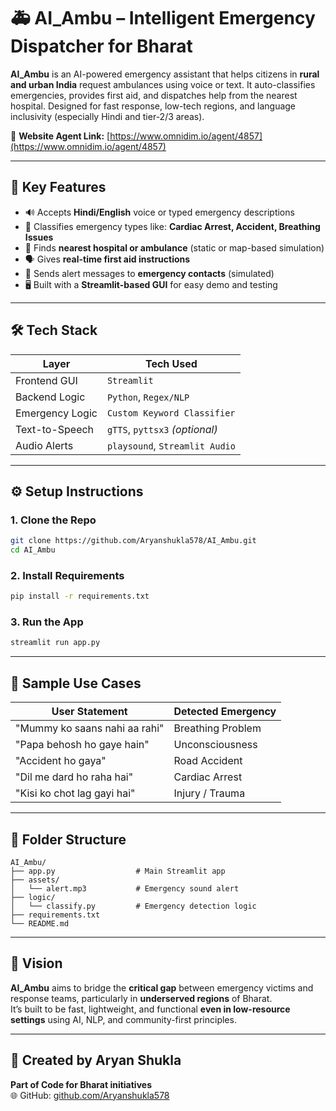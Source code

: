 # 🚑 AI_Ambu – Intelligent Emergency Dispatcher for Bharat

**AI_Ambu** is an AI-powered emergency assistant that helps citizens in **rural and urban India** request ambulances using voice or text. It auto-classifies emergencies, provides first aid, and dispatches help from the nearest hospital. Designed for fast response, low-tech regions, and language inclusivity (especially Hindi and tier-2/3 areas).

🔗 **Website Agent Link:** [https://www.omnidim.io/agent/4857](https://www.omnidim.io/agent/4857)

---

## 🧠 Key Features

- 🔊 Accepts **Hindi/English** voice or typed emergency descriptions  
- 🧠 Classifies emergency types like: **Cardiac Arrest, Accident, Breathing Issues**  
- 📍 Finds **nearest hospital or ambulance** (static or map-based simulation)  
- 🗣️ Gives **real-time first aid instructions**  
- 📲 Sends alert messages to **emergency contacts** (simulated)  
- 🖥️ Built with a **Streamlit-based GUI** for easy demo and testing  

---

## 🛠️ Tech Stack

| Layer            | Tech Used                    |
|------------------|------------------------------|
| Frontend GUI     | `Streamlit`                  |
| Backend Logic    | `Python`, `Regex/NLP`        |
| Emergency Logic  | `Custom Keyword Classifier`  |
| Text-to-Speech   | `gTTS`, `pyttsx3` *(optional)* |
| Audio Alerts     | `playsound`, `Streamlit Audio` |

---

## ⚙️ Setup Instructions

### 1. Clone the Repo

```bash
git clone https://github.com/Aryanshukla578/AI_Ambu.git
cd AI_Ambu
```

### 2. Install Requirements

```bash
pip install -r requirements.txt
```

### 3. Run the App

```bash
streamlit run app.py
```

---

## 🧪 Sample Use Cases

| User Statement                    | Detected Emergency     |
|----------------------------------|-------------------------|
| "Mummy ko saans nahi aa rahi"   | Breathing Problem       |
| "Papa behosh ho gaye hain"      | Unconsciousness         |
| "Accident ho gaya"              | Road Accident           |
| "Dil me dard ho raha hai"       | Cardiac Arrest          |
| "Kisi ko chot lag gayi hai"     | Injury / Trauma         |

---

## 📁 Folder Structure

```
AI_Ambu/
├── app.py                  # Main Streamlit app
├── assets/
│   └── alert.mp3           # Emergency sound alert
├── logic/
│   └── classify.py         # Emergency detection logic
├── requirements.txt
└── README.md
```

---

## 🎯 Vision

**AI_Ambu** aims to bridge the **critical gap** between emergency victims and response teams, particularly in **underserved regions** of Bharat.  
It’s built to be fast, lightweight, and functional **even in low-resource settings** using AI, NLP, and community-first principles.

---

## 👤 Created by Aryan Shukla  
**Part of Code for Bharat initiatives**  
🌐 GitHub: [github.com/Aryanshukla578](https://github.com/Aryanshukla578)
